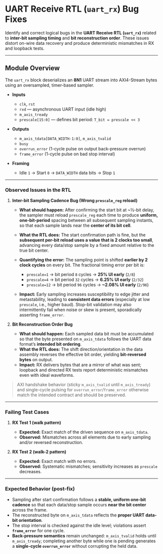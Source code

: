 # UART Receive RTL (`uart_rx`) Bug Fixes

Identify and correct logical bugs in the **UART Receive RTL (`uart_rx`)** related to **inter-bit sampling timing** and **bit reconstruction order**. These issues distort on-wire data recovery and produce deterministic mismatches in RX and loopback tests.

---

## **Module Overview**

The `uart_rx` block deserializes an **8N1** UART stream into AXI4-Stream bytes using an oversampled, timer-based sampler.

* **Inputs**

  * `clk`, `rst`
  * `rxd` — asynchronous UART input (idle high)
  * `m_axis_tready`
  * `prescale[15:0]` — defines bit period: `T_bit = prescale << 3`

* **Outputs**

  * `m_axis_tdata[DATA_WIDTH-1:0]`, `m_axis_tvalid`
  * `busy`
  * `overrun_error` (1-cycle pulse on output back-pressure overrun)
  * `frame_error` (1-cycle pulse on bad stop interval)

* **Framing**

  * Idle `1` → Start `0` → `DATA_WIDTH` data bits → Stop `1`

---

### **Observed Issues in the RTL**

1. **Inter-bit Sampling Cadence Bug (Wrong `prescale_reg` reload)**

   * **What should happen:** After confirming the start bit at ~½-bit delay, the sampler must reload `prescale_reg` each time to produce **uniform, one-bit-period** spacing between all subsequent sampling instants, so that each sample lands near the **center of its bit cell**.
   * **What the RTL does:** The start confirmation path is fine, but the **subsequent per-bit reload uses a value that is 2 clocks too small**, advancing every data/stop sample by a fixed amount relative to the true bit center.
   * **Quantifying the error:** The sampling point is shifted **earlier by 2 clock cycles** on every bit. The fractional timing error per bit is:

     * `prescale=1` → bit period `8` cycles → **25% UI early** (`2/8`)
     * `prescale=4` → bit period `32` cycles → **6.25% UI early** (`2/32`)
     * `prescale=12` → bit period `96` cycles → **~2.08% UI early** (`2/96`)
   * **Impact:** Early sampling increases susceptibility to edge jitter and metastability, leading to **consistent data errors** (especially at low `prescale`, i.e., higher baud). Stop-bit validation may also intermittently fail when noise or skew is present, sporadically asserting `frame_error`.

2. **Bit Reconstruction Order Bug**

   * **What should happen:** Each sampled data bit must be accumulated so that the byte presented on `m_axis_tdata` follows the UART data format’s **intended bit ordering**.
   * **What the RTL does:** The shift direction/orientation in the data assembly reverses the effective bit order, yielding **bit-reversed bytes** on output.
   * **Impact:** RX delivers bytes that are a mirror of what was sent; loopback and directed RX tests report deterministic mismatches even with ideal waveforms.

> AXI handshake behavior (sticky `m_axis_tvalid` until `m_axis_tready`) and single-cycle pulsing for `overrun_error`/`frame_error` otherwise match the intended contract and should be preserved.

---

### **Failing Test Cases**

1. **RX Test 1 (walk pattern)**

   * **Expected:** Exact match of the driven sequence on `m_axis_tdata`.
   * **Observed:** Mismatches across all elements due to early sampling and/or reversed reconstruction.

2. **RX Test 2 (walk-2 pattern)**

   * **Expected:** Exact match with no errors.
   * **Observed:** Systematic mismatches; sensitivity increases as `prescale` decreases.

---

### **Expected Behavior (post-fix)**

* Sampling after start confirmation follows a **stable, uniform one-bit cadence** so that each data/stop sample occurs **near the bit center** across the frame.
* The reconstructed byte on `m_axis_tdata` reflects the **proper UART data-bit orientation**.
* The stop interval is checked against the idle level; violations assert **`frame_error`** for one cycle.
* **Back-pressure semantics** remain unchanged: `m_axis_tvalid` holds until `m_axis_tready`; completing another byte while one is pending generates a **single-cycle `overrun_error`** without corrupting the held data.
